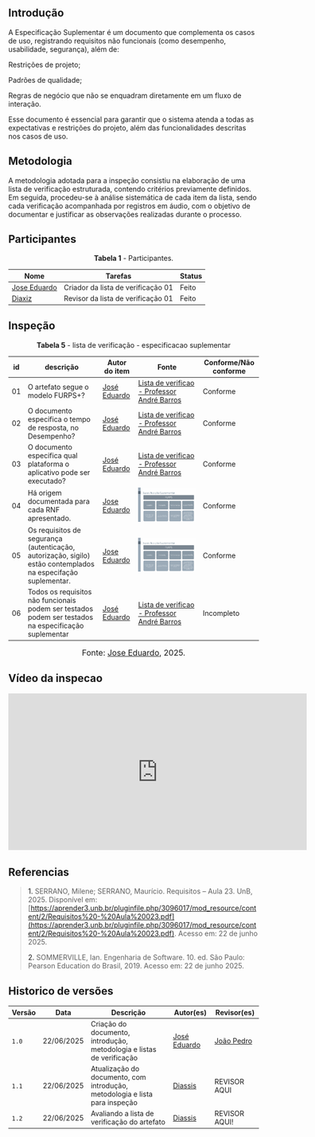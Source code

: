 ## Introdução 
A Especificação Suplementar é um documento que complementa os casos de uso, registrando requisitos não funcionais (como desempenho, usabilidade, segurança), além de:

Restrições de projeto;

Padrões de qualidade;

Regras de negócio que não se enquadram diretamente em um fluxo de interação.

Esse documento é essencial para garantir que o sistema atenda a todas as expectativas e restrições do projeto, além das funcionalidades descritas nos casos de uso.

## Metodologia 
A metodologia adotada para a inspeção consistiu na elaboração de uma lista de verificação estruturada, contendo critérios previamente definidos. Em seguida, procedeu-se à análise sistemática de cada item da lista, sendo cada verificação acompanhada por registros em áudio, com o objetivo de documentar e justificar as observações realizadas durante o processo.

## Participantes 

<p style="text-align: center"><b>Tabela 1</b> - Participantes.</p>

| Nome                                               | Tarefas                            | Status  | 
| -------------------------------------------------- | ---------------------------------- | ------- | 
| [Jose Eduardo](https://github.com/jevprado)         | Criador da lista de verificação 01 | Feito   | 
| [Diaxiz](https://github.com/Diaxiz)               | Revisor da lista de verificação 01 | Feito | 


## Inspeção 

<p style="text-align: center"><b>Tabela 5</b> - lista de verificação - especificacao suplementar</p>

| id    | descrição                                                                                    | Autor do item      | Fonte                                                                                  | Conforme/Não conforme |
| ----- | -------------------------------------------------------------------------------------------- | ------------------ | -------------------------------------------------------------------------------------- | --------------------- |
| 01 | O artefato segue o modelo FURPS+?     | [José Eduardo](https://github.com/jevprado) | [Lista de verificao - Professor André Barros]() | Conforme  |
| 02 | O documento especifica o tempo de resposta, no Desempenho?     | [José Eduardo](https://github.com/jevprado) | [Lista de verificao - Professor André Barros]() | Conforme | 
| 03 |  O documento especifica qual plataforma o aplicativo pode ser executado?      | [José Eduardo](https://github.com/jevprado) | [Lista de verificao - Professor André Barros]() |Conforme  |
| 04 | Há origem documentada para cada RNF apresentado.    | [Jose Eduardo](https://github.com/jevprado) | ![](../../assets/docs-verificacao/esp-supl.png) | Conforme      |
| 05 | Os requisitos de segurança (autenticação, autorização, sigilo) estão contemplados na especifação suplementar.    | [Jose Eduardo](https://github.com/jevprado) | ![](../../assets/docs-verificacao/esp-supl.png) |    Conforme   |
| 06 |  Todos os requisitos não funcionais podem ser testados podem ser testados na especificação suplementar  | [José Eduardo](https://github.com/jevprado) | [Lista de verificao - Professor André Barros]() | Incompleto   |


<font size="3"><p style="text-align: center">Fonte: [Jose Eduardo](https://github.com/jevprado), 2025.</p></font>


## Vídeo da inspecao 

<iframe width="600" height="315" 
        src="https://www.youtube.com/embed/6BnQBboVtiM" 
        title="YouTube video player" 
        frameborder="0" 
        allow="accelerometer; autoplay; clipboard-write; encrypted-media; gyroscope; picture-in-picture; web-share" 
        referrerpolicy="strict-origin-when-cross-origin" 
        allowfullscreen>
</iframe>


## Referencias 

> <a>1.</a> SERRANO, Milene; SERRANO, Maurício. Requisitos – Aula 23. UnB, 2025. Disponível em: [https://aprender3.unb.br/pluginfile.php/3096017/mod_resource/content/2/Requisitos%20-%20Aula%20023.pdf](https://aprender3.unb.br/pluginfile.php/3096017/mod_resource/content/2/Requisitos%20-%20Aula%20023.pdf). Acesso em: 22 de junho 2025.
>
><a>2.</a> SOMMERVILLE, Ian. Engenharia de Software. 10. ed. São Paulo: Pearson Education do Brasil, 2019. Acesso em: 22 de junho 2025.
>

## Historico de versões

| Versão | Data       | Descrição                                      | Autor(es)                                      | Revisor(es)                                    |
| ------ | ---------- | ---------------------------------------------- | ---------------------------------------------- | ---------------------------------------------- |
| `1.0`   | 22/06/2025 | Criação do documento, introdução, metodologia e listas de verificação | [José Eduardo](https://github.com/jevprado)    | [João Pedro](https://github.com/JpRodrigues2) |
| `1.1`   | 22/06/2025 | Atualização do documento, com introdução, metodologia e lista para inspeção | [Diassis](https://github.com/Diaxiz)    | REVISOR AQUI |
| `1.2`   | 22/06/2025 | Avaliando a lista de verificação do artefato | [Diassis](https://github.com/Diaxiz)    | REVISOR AQUI! |
